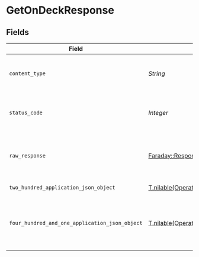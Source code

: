 # GetOnDeckResponse


## Fields

| Field                                                                                                          | Type                                                                                                           | Required                                                                                                       | Description                                                                                                    |
| -------------------------------------------------------------------------------------------------------------- | -------------------------------------------------------------------------------------------------------------- | -------------------------------------------------------------------------------------------------------------- | -------------------------------------------------------------------------------------------------------------- |
| `content_type`                                                                                                 | *String*                                                                                                       | :heavy_check_mark:                                                                                             | HTTP response content type for this operation                                                                  |
| `status_code`                                                                                                  | *Integer*                                                                                                      | :heavy_check_mark:                                                                                             | HTTP response status code for this operation                                                                   |
| `raw_response`                                                                                                 | [Faraday::Response](https://www.rubydoc.info/gems/faraday/Faraday/Response)                                    | :heavy_check_mark:                                                                                             | Raw HTTP response; suitable for custom response parsing                                                        |
| `two_hundred_application_json_object`                                                                          | [T.nilable(Operations::GetOnDeckResponseBody)](../../models/operations/getondeckresponsebody.md)               | :heavy_minus_sign:                                                                                             | The on Deck content                                                                                            |
| `four_hundred_and_one_application_json_object`                                                                 | [T.nilable(Operations::GetOnDeckLibraryResponseBody)](../../models/operations/getondecklibraryresponsebody.md) | :heavy_minus_sign:                                                                                             | Unauthorized - Returned if the X-Plex-Token is missing from the header or query.                               |